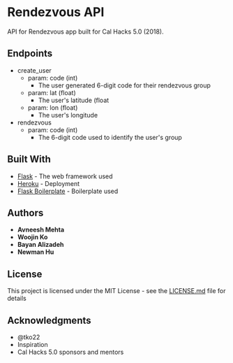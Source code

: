 # Rendezvous API

API for Rendezvous app built for Cal Hacks 5.0 (2018).

## Endpoints

* create_user
  * param: code (int)
    * The user generated 6-digit code for their rendezvous group
  * param: lat (float)
    * The user's latitude (float
  * param: lon (float)
    * The user's longitude
* rendezvous
  * param: code (int)
    * The 6-digit code used to identify the user's group 

## Built With

* [Flask](http://www.dropwizard.io/1.0.2/docs/) - The web framework used
* [Heroku](http://flask.pocoo.org/) - Deployment
* [Flask Boilerplate](https://github.com/tko22/flask-boilerplate) - Boilerplate used

## Authors

* **Avneesh Mehta**
* **Woojin Ko**
* **Bayan Alizadeh**
* **Newman Hu**

## License

This project is licensed under the MIT License - see the [LICENSE.md](LICENSE.md) file for details

## Acknowledgments

* @tko22
* Inspiration
* Cal Hacks 5.0 sponsors and mentors

